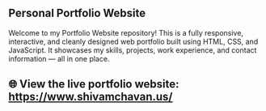 ## Personal Portfolio Website
Welcome to my Portfolio Website repository! This is a fully responsive, interactive, and cleanly designed web portfolio built using HTML, CSS, and JavaScript. It showcases my skills, projects, work experience, and contact information — all in one place.

## 🌐 View the live portfolio website: https://www.shivamchavan.us/
